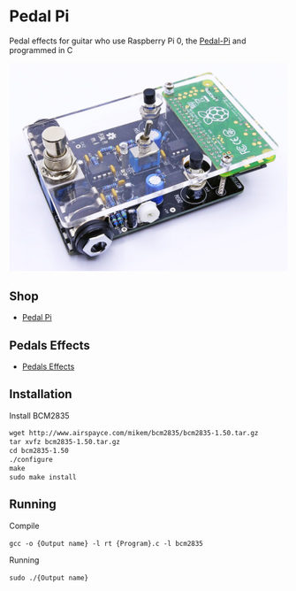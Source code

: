 # Pedal Pi

Pedal effects for guitar who use Raspberry Pi 0, the [Pedal-Pi](https://www.electrosmash.com/pedal-pi) and programmed in C

[![Pedal Pi](/Pedal_Pi.jpg)](https://www.electrosmash.com/pedal-pi)

## Shop

+ [Pedal Pi](https://shop.electrosmash.com/product/pedal-pi-kit/)

## Pedals Effects

+ [Pedals Effects](/Pedals_Effects)

## Installation

Install BCM2835

```
wget http://www.airspayce.com/mikem/bcm2835/bcm2835-1.50.tar.gz
tar xvfz bcm2835-1.50.tar.gz
cd bcm2835-1.50
./configure
make
sudo make install
```

## Running

Compile

`gcc -o {Output name} -l rt {Program}.c -l bcm2835`

Running

`sudo ./{Output name}`
